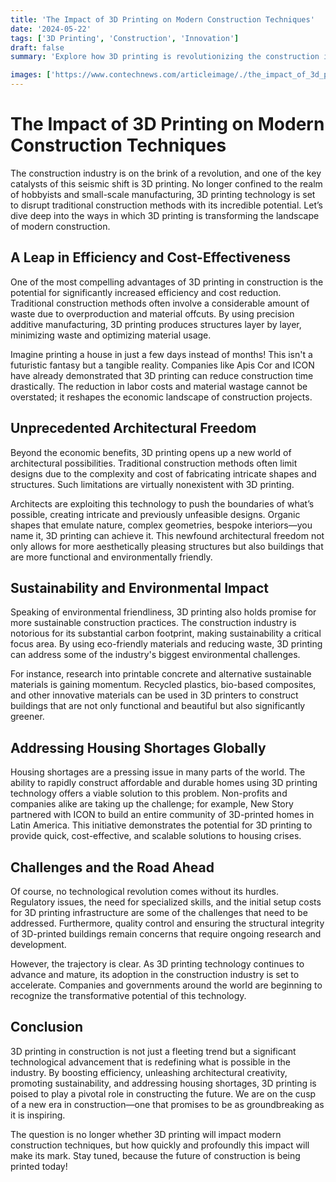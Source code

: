 ```yaml
---
title: 'The Impact of 3D Printing on Modern Construction Techniques'
date: '2024-05-22'
tags: ['3D Printing', 'Construction', 'Innovation']
draft: false
summary: 'Explore how 3D printing is revolutionizing the construction industry, from reducing costs and waste to enabling unprecedented architectural creativity and efficiency.'

images: ['https://www.contechnews.com/articleimage/./the_impact_of_3d_printing_on_modern_construction_techniques.webp']
---
```


# The Impact of 3D Printing on Modern Construction Techniques

The construction industry is on the brink of a revolution, and one of the key catalysts of this seismic shift is 3D printing. No longer confined to the realm of hobbyists and small-scale manufacturing, 3D printing technology is set to disrupt traditional construction methods with its incredible potential. Let’s dive deep into the ways in which 3D printing is transforming the landscape of modern construction.

## A Leap in Efficiency and Cost-Effectiveness

One of the most compelling advantages of 3D printing in construction is the potential for significantly increased efficiency and cost reduction. Traditional construction methods often involve a considerable amount of waste due to overproduction and material offcuts. By using precision additive manufacturing, 3D printing produces structures layer by layer, minimizing waste and optimizing material usage.

Imagine printing a house in just a few days instead of months! This isn't a futuristic fantasy but a tangible reality. Companies like Apis Cor and ICON have already demonstrated that 3D printing can reduce construction time drastically. The reduction in labor costs and material wastage cannot be overstated; it reshapes the economic landscape of construction projects.

## Unprecedented Architectural Freedom

Beyond the economic benefits, 3D printing opens up a new world of architectural possibilities. Traditional construction methods often limit designs due to the complexity and cost of fabricating intricate shapes and structures. Such limitations are virtually nonexistent with 3D printing.

Architects are exploiting this technology to push the boundaries of what’s possible, creating intricate and previously unfeasible designs. Organic shapes that emulate nature, complex geometries, bespoke interiors—you name it, 3D printing can achieve it. This newfound architectural freedom not only allows for more aesthetically pleasing structures but also buildings that are more functional and environmentally friendly.

## Sustainability and Environmental Impact

Speaking of environmental friendliness, 3D printing also holds promise for more sustainable construction practices. The construction industry is notorious for its substantial carbon footprint, making sustainability a critical focus area. By using eco-friendly materials and reducing waste, 3D printing can address some of the industry's biggest environmental challenges.

For instance, research into printable concrete and alternative sustainable materials is gaining momentum. Recycled plastics, bio-based composites, and other innovative materials can be used in 3D printers to construct buildings that are not only functional and beautiful but also significantly greener.

## Addressing Housing Shortages Globally

Housing shortages are a pressing issue in many parts of the world. The ability to rapidly construct affordable and durable homes using 3D printing technology offers a viable solution to this problem. Non-profits and companies alike are taking up the challenge; for example, New Story partnered with ICON to build an entire community of 3D-printed homes in Latin America. This initiative demonstrates the potential for 3D printing to provide quick, cost-effective, and scalable solutions to housing crises.

## Challenges and the Road Ahead

Of course, no technological revolution comes without its hurdles. Regulatory issues, the need for specialized skills, and the initial setup costs for 3D printing infrastructure are some of the challenges that need to be addressed. Furthermore, quality control and ensuring the structural integrity of 3D-printed buildings remain concerns that require ongoing research and development.

However, the trajectory is clear. As 3D printing technology continues to advance and mature, its adoption in the construction industry is set to accelerate. Companies and governments around the world are beginning to recognize the transformative potential of this technology.

## Conclusion

3D printing in construction is not just a fleeting trend but a significant technological advancement that is redefining what is possible in the industry. By boosting efficiency, unleashing architectural creativity, promoting sustainability, and addressing housing shortages, 3D printing is poised to play a pivotal role in constructing the future. We are on the cusp of a new era in construction—one that promises to be as groundbreaking as it is inspiring.

The question is no longer whether 3D printing will impact modern construction techniques, but how quickly and profoundly this impact will make its mark. Stay tuned, because the future of construction is being printed today!